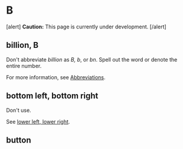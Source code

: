 # B

[alert] **Caution:** This page is currently under development. [/alert]

## billion, B

Don't abbreviate *billion* as *B, b*, or *bn*. Spell out the word or denote the entire number.

For more information, see [Abbreviations](numbers.md).

## bottom left, bottom right

Don't use.

See [lower left, lower right](l.md).

## button
